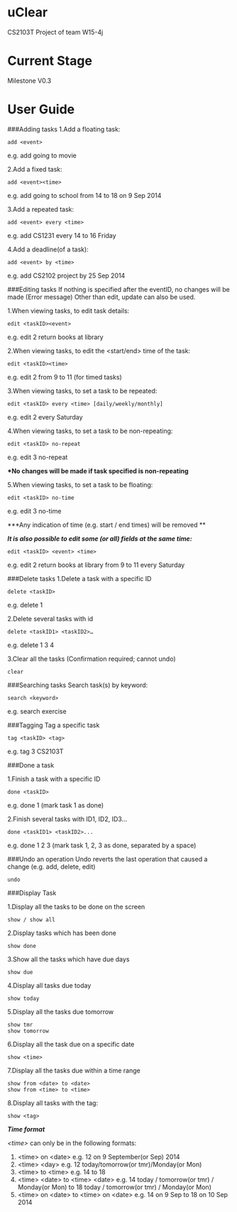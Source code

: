 uClear
====

CS2103T Project of team W15-4j

Current Stage
====

Milestone V0.3

User Guide
====
###Adding tasks
1.Add a floating task:

```
add <event> 
```
e.g. add going to movie

2.Add a fixed task:

```
add <event><time>
```

e.g. add going to school from 14 to 18 on 9 Sep 2014

3.Add a repeated task:
```
add <event> every <time>
```
e.g. add CS1231 every 14 to 16 Friday 

4.Add a deadline(of a task):
```
add <event> by <time>
```
e.g. add CS2102 project by 25 Sep 2014

###Editing tasks
If nothing is specified after the eventID, no changes will be made (Error message)
Other than edit, update can also be used.

1.When viewing tasks, to edit task details:

```
edit <taskID><event>
```
e.g. edit 2 return books at library

2.When viewing tasks, to edit the <start/end> time of the task:
```
edit <taskID><time>
```
e.g. edit 2 from 9 to 11 (for timed tasks)

3.When viewing tasks, to set a task to be repeated:
```
edit <taskID> every <time> [daily/weekly/monthly]
```
e.g. edit 2 every Saturday

4.When viewing tasks, to set a task to be non-repeating:
```
edit <taskID> no-repeat 
```
e.g. edit 3 no-repeat

**\*No changes will be made if task specified is non-repeating**


5.When viewing tasks, to set a task to be floating:
```
edit <taskID> no-time
```
e.g. edit 3 no-time

**\*Any indication of time (e.g. start / end times) will be removed **
<br/>

***It is also possible to edit some (or all) fields at the same time:***
```
edit <taskID> <event> <time> 
```
e.g. edit 2 return books at library from 9 to 11 every Saturday

###Delete tasks
1.Delete a task with a specific ID
```
delete <taskID>  
```
e.g. delete 1

2.Delete several tasks with id
```
delete <taskID1> <taskID2>…
```
e.g. delete 1 3 4

3.Clear all the tasks (Confirmation required; cannot undo)
```
clear
```

###Searching tasks
Search task(s) by keyword: 
```
search <keyword> 
```
e.g. search exercise

###Tagging
Tag a specific task

```
tag <taskID> <tag> 
```
e.g. tag 3 CS2103T

###Done a task

1.Finish a task with a specific ID
```
done <taskID>
```

e.g. done 1 (mark task 1 as done)

2.Finish several tasks with ID1, ID2, ID3…
```
done <taskID1> <taskID2>...
```

e.g. done 1 2 3 (mark task 1, 2, 3 as done, separated by a space)

###Undo an operation
Undo reverts the last operation that caused a change (e.g. add, delete, edit)
```
undo
```
	
###Display Task

1.Display all the tasks to be done on the screen
```
show / show all
```

2.Display tasks which has been done
```
show done
```

3.Show all the tasks which have due days
```
show due
```

4.Display all tasks due today
```
show today
```

5.Display all the tasks due tomorrow
```
show tmr
show tomorrow
```

6.Display all the task due on a specific date
```
show <time>
```

7.Display all the tasks due within a time range
```
show from <date> to <date>
show from <time> to <time>
```

8.Display all tasks with the tag: 
```
show <tag> 
```

***Time format***

*\<time\>* can only be in the following formats: 

1.	\<time\> on \<date\> 
	e.g. 12 on 9 September(or Sep) 2014
2.	\<time\> \<day\> 
	e.g. 12 today/tomorrow(or tmr)/Monday(or Mon)
3.	\<time\> to \<time\> 
	e.g. 14 to 18 
4.	\<time\> \<date\> to \<time\> \<date\> 
	e.g. 14 today / tomorrow(or tmr) / Monday(or Mon)
           to 18 today / tomorrow(or tmr) / Monday(or Mon)
5.	\<time\> on \<date\> to \<time\> on \<date\> 
	e.g. 14 on 9 Sep to 18 on 10 Sep 2014


